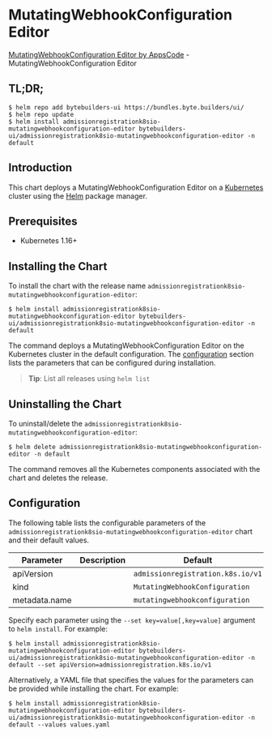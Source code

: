 # MutatingWebhookConfiguration Editor

[MutatingWebhookConfiguration Editor by AppsCode](https://byte.builders) - MutatingWebhookConfiguration Editor

## TL;DR;

```console
$ helm repo add bytebuilders-ui https://bundles.byte.builders/ui/
$ helm repo update
$ helm install admissionregistrationk8sio-mutatingwebhookconfiguration-editor bytebuilders-ui/admissionregistrationk8sio-mutatingwebhookconfiguration-editor -n default
```

## Introduction

This chart deploys a MutatingWebhookConfiguration Editor on a [Kubernetes](http://kubernetes.io) cluster using the [Helm](https://helm.sh) package manager.

## Prerequisites

- Kubernetes 1.16+

## Installing the Chart

To install the chart with the release name `admissionregistrationk8sio-mutatingwebhookconfiguration-editor`:

```console
$ helm install admissionregistrationk8sio-mutatingwebhookconfiguration-editor bytebuilders-ui/admissionregistrationk8sio-mutatingwebhookconfiguration-editor -n default
```

The command deploys a MutatingWebhookConfiguration Editor on the Kubernetes cluster in the default configuration. The [configuration](#configuration) section lists the parameters that can be configured during installation.

> **Tip**: List all releases using `helm list`

## Uninstalling the Chart

To uninstall/delete the `admissionregistrationk8sio-mutatingwebhookconfiguration-editor`:

```console
$ helm delete admissionregistrationk8sio-mutatingwebhookconfiguration-editor -n default
```

The command removes all the Kubernetes components associated with the chart and deletes the release.

## Configuration

The following table lists the configurable parameters of the `admissionregistrationk8sio-mutatingwebhookconfiguration-editor` chart and their default values.

|   Parameter   | Description |                   Default                    |
|---------------|-------------|----------------------------------------------|
| apiVersion    |             | <code>admissionregistration.k8s.io/v1</code> |
| kind          |             | <code>MutatingWebhookConfiguration</code>    |
| metadata.name |             | <code>mutatingwebhookconfiguration</code>    |


Specify each parameter using the `--set key=value[,key=value]` argument to `helm install`. For example:

```console
$ helm install admissionregistrationk8sio-mutatingwebhookconfiguration-editor bytebuilders-ui/admissionregistrationk8sio-mutatingwebhookconfiguration-editor -n default --set apiVersion=admissionregistration.k8s.io/v1
```

Alternatively, a YAML file that specifies the values for the parameters can be provided while
installing the chart. For example:

```console
$ helm install admissionregistrationk8sio-mutatingwebhookconfiguration-editor bytebuilders-ui/admissionregistrationk8sio-mutatingwebhookconfiguration-editor -n default --values values.yaml
```
